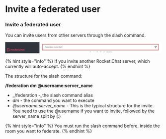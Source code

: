 # Invite a federated user

### Invite a federated user

You can invite users from other servers through the slash command.&#x20;

![Invite Users](<../../../../../../.gitbook/assets/federationslashcommand (2).png>)

{% hint style="info" %}
If you invite another Rocket.Chat server, which currently will auto-accept.
{% endhint %}

The structure for the slash command:

**/federation dm  @username:server\_name**

* _/federation -_the slash command alias
* _dm -_ the command you want to execute
* _@username:server\_name -_ This is the typical structure for the invite. You need to use the @username if you want to invite, followed by the server\_name split by (:)

{% hint style="info" %}
You must run the slash command before, inside the room you want to federate.
{% endhint %}
